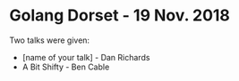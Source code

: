 # Golang Dorset - 19 Nov. 2018

Two talks were given:

- [name of your talk] - Dan Richards
- A Bit Shifty - Ben Cable

